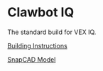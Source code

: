 # Clawbot IQ

The standard build for VEX IQ.

[Building Instructions](https://link.vex.com/vexiq/pdf/228-3428-750-Clawbot-IQ-Build-Instructions)

[SnapCAD Model](https://content.vexrobotics.com/vexiq/downloads/SnapCAD-Repository/SnapCAD-Files/ClawbotIQ.mpd)
